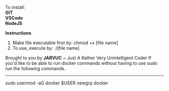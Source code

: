 To install:  
 **GIT**  
 **VSCode**   
 **NodeJS**   

**Instructions**
1. Make file executable first by: 
chmod +x [file name]
2. To use, execute by: 
./[file name]

Brought to you by **JARVUC** ~ Just A Rather Very Unintelligent Coder 
If you'd like to be able to run docker commands without having to use sudo run the following commands.

****** 
 sudo usermod -aG docker $USER 
 newgrp docker 
